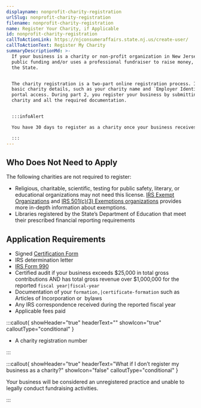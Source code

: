 ```yaml
---
displayname: nonprofit-charity-registration
urlSlug: nonprofit-charity-registration
filename: nonprofit-charity-registration
name: Register Your Charity, if Applicable
id: nonprofit-charity-registration
callToActionLink: https://njconsumeraffairs.state.nj.us/create-user/
callToActionText: Register My Charity
summaryDescriptionMd: >-
  If your business is a charity or non-profit organization in New Jersey that receives $10,000 or more in
  public funding and/or uses a professional fundraiser to raise money, you need to register as a charity with
  the State.


  The charity registration is a two-part online registration process. In part 1, you create a profile, add
  basic charity details, such as your charity name and `Employer Identification Number (EIN)|ein`, and request
  portal access. During part 2, you register your business by submitting more in-depth information about the
  charity and all the required documentation.


  :::infoAlert

  You have 30 days to register as a charity once your business receives $10,000 in public funding.

  :::
---
```


## Who Does Not Need to Apply

The following charities are not required to register:

- Religious, charitable, scientific, testing for public safety, literary, or educational organizations may not need this license. [IRS Exempt Organizations](https://www.irs.gov/charities-and-nonprofits) and [IRS 501(c)(3) Exemptions organizations](https://www.irs.gov/charities-non-profits/charitable-organizations/exemption-requirements-501c3-organizations) provides more in-depth information about exemptions.
- Libraries registered by the State’s Department of Education that meet their prescribed financial reporting requirements

## Application Requirements

- Signed [Certification Form ](https://www.njconsumeraffairs.gov/charities/Documents/CRI-PFR-Certification-Signature-150I-300R-200.pdf)
- IRS determination letter
- [IRS Form 990](https://www.irs.gov/pub/irs-pdf/f990.pdf)
- Certified audit if your business exceeds $25,000 in total gross contributions AND has total gross revenue over $1,000,000 for the reported `fiscal year|fiscal-year`
- Documentation of your `formation,|certificate-formation` such as Articles of Incorporation or  bylaws
- Any IRS correspondence received during the reported fiscal year
- Applicable fees paid

:::callout{ showHeader="true" headerText="" showIcon="true" calloutType="conditional" }

- A charity registration number

:::

:::callout{ showHeader="true" headerText="What if I don’t register my business as a charity?" showIcon="false" calloutType="conditional" }

Your business will be considered an unregistered practice and unable to legally conduct fundraising activities.

:::
